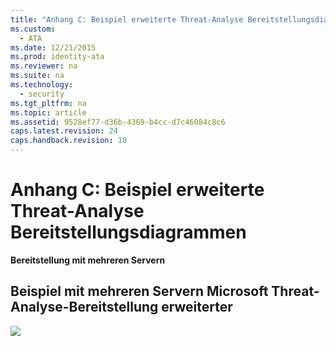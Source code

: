 ```yaml
---
title: "Anhang C: Beispiel erweiterte Threat-Analyse Bereitstellungsdiagrammen"
ms.custom: 
  - ATA
ms.date: 12/21/2015
ms.prod: identity-ata
ms.reviewer: na
ms.suite: na
ms.technology: 
  - security
ms.tgt_pltfrm: na
ms.topic: article
ms.assetid: 9528ef77-d36b-4369-b4cc-d7c46084c8c6
caps.latest.revision: 24
caps.handback.revision: 10
---
```

# Anhang C: Beispiel erweiterte Threat-Analyse Bereitstellungsdiagrammen
**Bereitstellung mit mehreren Servern**


## Beispiel mit mehreren Servern Microsoft Threat-Analyse-Bereitstellung erweiterter

![](/Image/ATA+Sample+Deployment.JPG)





